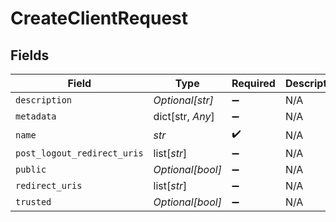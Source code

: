 # CreateClientRequest


## Fields

| Field                       | Type                        | Required                    | Description                 |
| --------------------------- | --------------------------- | --------------------------- | --------------------------- |
| `description`               | *Optional[str]*             | :heavy_minus_sign:          | N/A                         |
| `metadata`                  | dict[str, *Any*]            | :heavy_minus_sign:          | N/A                         |
| `name`                      | *str*                       | :heavy_check_mark:          | N/A                         |
| `post_logout_redirect_uris` | list[*str*]                 | :heavy_minus_sign:          | N/A                         |
| `public`                    | *Optional[bool]*            | :heavy_minus_sign:          | N/A                         |
| `redirect_uris`             | list[*str*]                 | :heavy_minus_sign:          | N/A                         |
| `trusted`                   | *Optional[bool]*            | :heavy_minus_sign:          | N/A                         |